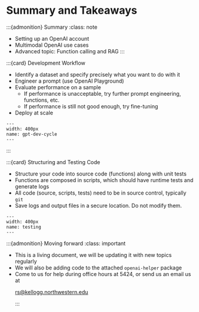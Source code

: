 # Summary and Takeaways

:::{admonition} Summary
:class: note
- Setting up an OpenAI account
- Multimodal OpenAI use cases
- Advanced topic: Function calling and RAG
:::

:::{card} Development Workflow
- Identify a dataset and specify precisely what you want to do with it
- Engineer a prompt (use OpenAI Playground)
- Evaluate performance on a sample
    * If performance is unacceptable, try further prompt engineering, functions, etc.
    * If performance is still not good enough, try fine-tuning
- Deploy at scale

```{figure} ./images/gpt-dev-cycle.png
---
width: 400px
name: gpt-dev-cycle
---
```
:::

:::{card} Structuring and Testing Code
- Structure your code into source code (functions) along with unit tests
- Functions are composed in scripts, which should have runtime tests and generate logs
- All code (source, scripts, tests) need to be in source control, typically `git`
- Save logs and output files in a secure location. Do not modify them.
```{figure} ./images/testing.png
---
width: 400px
name: testing
---
```

:::{admonition} Moving forward
:class: important
- This is a living document, we will be updating it with new topics regularly
- We will also be adding code to the attached `openai-helper` package
- Come to us for help during office hours at 5424, or send us an email us at <url><p><a href="mailto:rs@kellogg.northwestern.edu">rs@kellogg.northwestern.edu</a></p>
:::